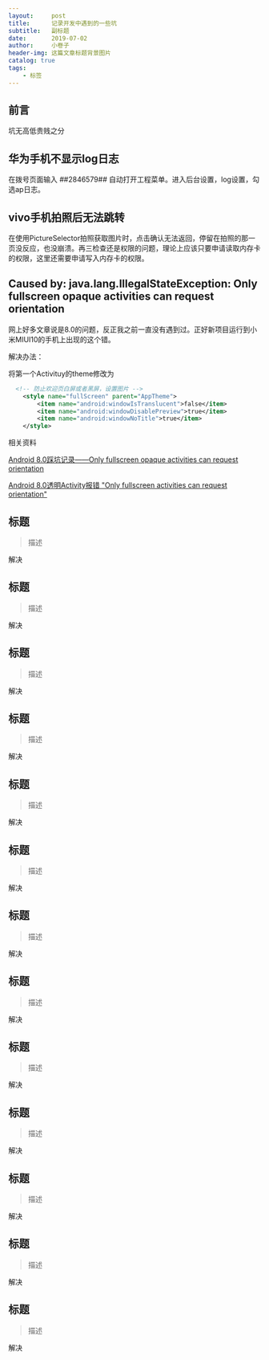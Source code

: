 ```yaml
---
layout:     post  
title:      记录开发中遇到的一些坑 
subtitle:   副标题
date:       2019-07-02
author:     小卷子
header-img: 这篇文章标题背景图片
catalog: true
tags:
    - 标签
---
```


## 前言

坑无高低贵贱之分




## 华为手机不显示log日志

在拨号页面输入 *#*#2846579#*#* 自动打开工程菜单。进入后台设置，log设置，勾选ap日志。



## vivo手机拍照后无法跳转

在使用PictureSelector拍照获取图片时，点击确认无法返回，停留在拍照的那一页没反应，也没崩溃。再三检查还是权限的问题，理论上应该只要申请读取内存卡的权限，这里还需要申请写入内存卡的权限。



## Caused by: java.lang.IllegalStateException: Only fullscreen opaque activities can request orientation

网上好多文章说是8.0的问题，反正我之前一直没有遇到过。正好新项目运行到小米MIUI10的手机上出现的这个错。

解决办法：

将第一个Activituy的theme修改为

~~~xml
  <!-- 防止欢迎页白屏或者黑屏，设置图片 -->
    <style name="fullScreen" parent="AppTheme">
        <item name="android:windowIsTranslucent">false</item>
        <item name="android:windowDisablePreview">true</item>
        <item name="android:windowNoTitle">true</item>
    </style>
~~~

相关资料

[Android 8.0踩坑记录——Only fullscreen opaque activities can request orientation](https://www.jianshu.com/p/d0d907754603)

[Android 8.0透明Activity报错 "Only fullscreen activities can request orientation"](https://blog.csdn.net/LoveDou0816/article/details/79129324)







## 标题

> 描述

解决



## 标题

> 描述

解决





## 标题

> 描述

解决



## 标题

> 描述

解决



## 标题

> 描述

解决





## 标题

> 描述

解决



## 标题

> 描述

解决





## 标题

> 描述

解决



## 标题

> 描述

解决





## 标题

> 描述

解决



## 标题

> 描述

解决





## 标题

> 描述

解决



## 标题

> 描述

解决